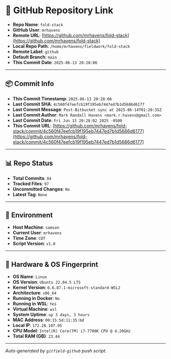 # 🔗 GitHub Repository Link

- **Repo Name**: `fold-stack`
- **GitHub User**: `mrhavens`
- **Remote URL**: [https://github.com/mrhavens/fold-stack](https://github.com/mrhavens/fold-stack)
- **Local Repo Path**: `/home/mrhavens/fieldwork/fold-stack`
- **Remote Label**: `github`
- **Default Branch**: `main`
- **This Commit Date**: `2025-06-13 20:28:06`

---

## 📦 Commit Info

- **This Commit Timestamp**: `2025-06-13 20:28:06`
- **Last Commit SHA**: `4c560f47eefcb19f195eb7447ed7b1d5686d6177`
- **Last Commit Message**: `Post-Bitbucket sync at 2025-06-14T01:20:35Z`
- **Last Commit Author**: `Mark Randall Havens <mark.r.havens@gmail.com>`
- **Last Commit Date**: `Fri Jun 13 20:28:02 2025 -0500`
- **This Commit URL**: [https://github.com/mrhavens/fold-stack/commit/4c560f47eefcb19f195eb7447ed7b1d5686d6177](https://github.com/mrhavens/fold-stack/commit/4c560f47eefcb19f195eb7447ed7b1d5686d6177)

---

## 📊 Repo Status

- **Total Commits**: `84`
- **Tracked Files**: `97`
- **Uncommitted Changes**: `No`
- **Latest Tag**: `None`

---

## 🧭 Environment

- **Host Machine**: `samson`
- **Current User**: `mrhavens`
- **Time Zone**: `CDT`
- **Script Version**: `v1.0`

---

## 🧬 Hardware & OS Fingerprint

- **OS Name**: `Linux`
- **OS Version**: `Ubuntu 22.04.5 LTS`
- **Kernel Version**: `6.6.87.1-microsoft-standard-WSL2`
- **Architecture**: `x86_64`
- **Running in Docker**: `No`
- **Running in WSL**: `Yes`
- **Virtual Machine**: `wsl`
- **System Uptime**: `up 3 days, 3 hours`
- **MAC Address**: `00:15:5d:11:35:bd`
- **Local IP**: `172.28.107.95`
- **CPU Model**: `Intel(R) Core(TM) i7-7700K CPU @ 4.20GHz`
- **Total RAM (GB)**: `23.44`

---

_Auto-generated by `gitfield-github` push script._

